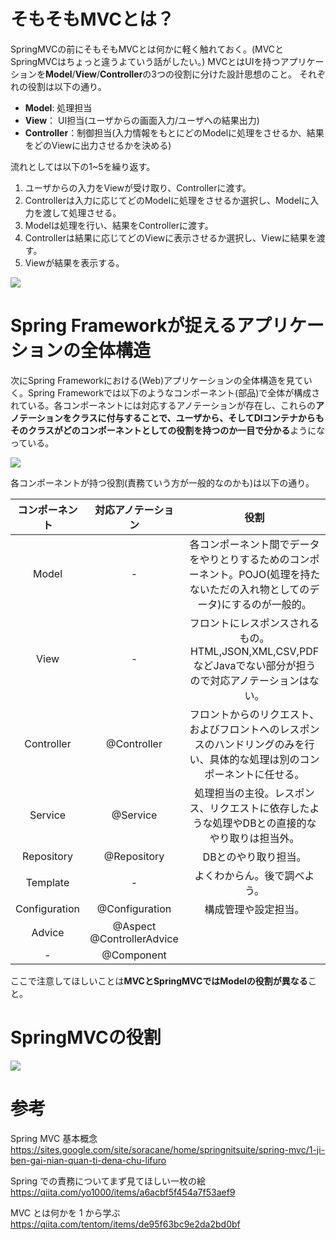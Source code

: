 # そもそもMVCとは？
SpringMVCの前にそもそもMVCとは何かに軽く触れておく。(MVCとSpringMVCはちょっと違うよていう話がしたい。)
MVCとはUIを持つアプリケーションを**Model**/**View**/**Controller**の3つの役割に分けた設計思想のこと。
それぞれの役割は以下の通り。

- **Model**: 処理担当
- **View**： UI担当(ユーザからの画面入力/ユーザへの結果出力)
- **Controller**：制御担当(入力情報をもとにどのModelに処理をさせるか、結果をどのViewに出力させるかを決める)

流れとしては以下の1~5を繰り返す。
1. ユーザからの入力をViewが受け取り、Controllerに渡す。
2. Controllerは入力に応じてどのModelに処理をさせるか選択し、Modelに入力を渡して処理させる。
3. Modelは処理を行い、結果をControllerに渡す。
4. Controllerは結果に応じてどのViewに表示させるか選択し、Viewに結果を渡す。
5. Viewが結果を表示する。

![](https://qiita-user-contents.imgix.net/https%3A%2F%2Fqiita-image-store.s3.amazonaws.com%2F0%2F147552%2F2ddbe9a4-87f5-93cb-174e-085bf13db82a.png?ixlib=rb-1.2.2&auto=format&gif-q=60&q=75&w=1400&fit=max&s=3baf03a2872a60611ae7a738ca100a7a)

# Spring Frameworkが捉えるアプリケーションの全体構造
次にSpring Frameworkにおける(Web)アプリケーションの全体構造を見ていく。Spring Frameworkでは以下のようなコンポーネント(部品)で全体が構成されている。各コンポーネントには対応するアノテーションが存在し、これらの**アノテーションをクラスに付与することで、ユーザから、そしてDIコンテナからもそのクラスがどのコンポーネントとしての役割を持つのか一目で分かる**ようになっている。  

![](https://qiita-user-contents.imgix.net/https%3A%2F%2Fqiita-image-store.s3.amazonaws.com%2F0%2F47993%2Fe8276c74-74a7-0976-e22d-7765a4fcbaf6.png?ixlib=rb-1.2.2&auto=format&gif-q=60&q=75&w=1400&fit=max&s=8696e80b6f477f0f14751a46238c3487)

各コンポーネントが持つ役割(責務ていう方が一般的なのかも)は以下の通り。

| コンポーネント | 対応アノテーション | 役割 |
|:-:|:-:|:-:|
| Model | - | 各コンポーネント間でデータをやりとりするためのコンポーネント。POJO(処理を持たないただの入れ物としてのデータ)にするのが一般的。 |
| View | - | フロントにレスポンスされるもの。HTML,JSON,XML,CSV,PDFなどJavaでない部分が担うので対応アノテーションはない。 |
| Controller | @Controller | フロントからのリクエスト、およびフロントへのレスポンスのハンドリングのみを行い、具体的な処理は別のコンポーネントに任せる。 |
| Service | @Service | 処理担当の主役。レスポンス、リクエストに依存したような処理やDBとの直接的なやり取りは担当外。 |
| Repository | @Repository | DBとのやり取り担当。 |
| Template | - | よくわからん。後で調べよう。 |
| Configuration | @Configuration | 構成管理や設定担当。 |
| Advice | @Aspect @ControllerAdvice |  |
| - | @Component |  |

ここで注意してほしいことは**MVCとSpringMVCではModelの役割が異なる**こと。

# SpringMVCの役割
![](https://sites.google.com/site/soracane/_/rsrc/1333771245937/home/springnitsuite/spring-mvc/1-ji-ben-gai-nian-quan-ti-dena-chu-lifuro/mvc_overall.JPG)

# 参考
Spring MVC 基本概念  
https://sites.google.com/site/soracane/home/springnitsuite/spring-mvc/1-ji-ben-gai-nian-quan-ti-dena-chu-lifuro

Spring での責務についてまず見てほしい一枚の絵  
https://qiita.com/yo1000/items/a6acbf5f454a7f53aef9

MVC とは何かを 1 から学ぶ  
https://qiita.com/tentom/items/de95f63bc9e2da2bd0bf
